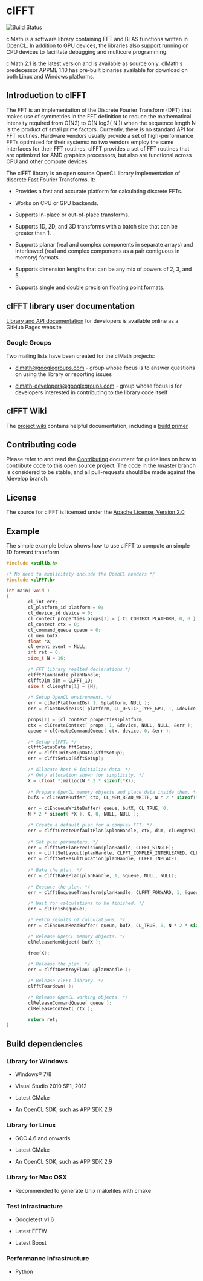 clFFT
=====
[![Build Status](https://travis-ci.org/clMathLibraries/clFFT.png)](https://travis-ci.org/clMathLibraries/clFFT)

clMath is a software library containing FFT and BLAS functions written
in OpenCL. In addition to GPU devices, the libraries also support
running on CPU devices to facilitate debugging and multicore
programming.

clMath 2.1 is the latest version and is available as source only.
clMath's predecessor APPML 1.10 has pre-built binaries available for
download on both Linux and Windows platforms.

## Introduction to clFFT

The FFT is an implementation of the Discrete Fourier Transform (DFT)
that makes use of symmetries in the FFT definition to reduce the
mathematical intensity required from O(N2) to O(N log2( N )) when the
sequence length N is the product of small prime factors. Currently,
there is no standard API for FFT routines. Hardware vendors usually
provide a set of high-performance FFTs optimized for their systems: no
two vendors employ the same interfaces for their FFT routines. clFFT
provides a set of FFT routines that are optimized for AMD graphics
processors, but also are functional across CPU and other compute
devices.

The clFFT library is an open source OpenCL library implementation of
discrete Fast Fourier Transforms. It:

-   Provides a fast and accurate platform for calculating discrete FFTs.

-   Works on CPU or GPU backends.

-   Supports in-place or out-of-place transforms.

-   Supports 1D, 2D, and 3D transforms with a batch size that can be
    greater than 1.

-   Supports planar (real and complex components in separate arrays) and
    interleaved (real and complex components as a pair contiguous in
    memory) formats.

-   Supports dimension lengths that can be any mix of powers of 2, 3,
    and 5.

-   Supports single and double precision floating point formats.

## clFFT library user documentation

[Library and API documentation][] for developers is available online as
a GitHub Pages website

### Google Groups

Two mailing lists have been created for the clMath projects:

-   [clmath@googlegroups.com][] - group whose focus is to answer
    questions on using the library or reporting issues

-   [clmath-developers@googlegroups.com][] - group whose focus is for
    developers interested in contributing to the library code itself

## clFFT Wiki

The [project wiki][clmath@googlegroups.com] contains helpful
documentation, including a [build
primer][clmath-developers@googlegroups.com]

## Contributing code

Please refer to and read the [Contributing][] document for guidelines on
how to contribute code to this open source project. The code in the
/master branch is considered to be stable, and all pull-requests should
be made against the /develop branch.

## License

The source for clFFT is licensed under the [Apache License, Version
2.0][]

## Example

The simple example below shows how to use clFFT to compute an simple 1D
forward transform
```c
#include <stdlib.h>

/* No need to explicitely include the OpenCL headers */
#include <clFFT.h>

int main( void )
{
        cl_int err;
        cl_platform_id platform = 0;
        cl_device_id device = 0;
        cl_context_properties props[3] = { CL_CONTEXT_PLATFORM, 0, 0 };
        cl_context ctx = 0;
        cl_command_queue queue = 0;
        cl_mem bufX;
        float *X;
        cl_event event = NULL;
        int ret = 0;
        size_t N = 16;
        
        /* FFT library realted declarations */
        clfftPlanHandle planHandle;
        clfftDim dim = CLFFT_1D;
        size_t clLengths[1] = {N};
                    
        /* Setup OpenCL environment. */
        err = clGetPlatformIDs( 1, &platform, NULL );
        err = clGetDeviceIDs( platform, CL_DEVICE_TYPE_GPU, 1, &device, NULL );

        props[1] = (cl_context_properties)platform;
        ctx = clCreateContext( props, 1, &device, NULL, NULL, &err );
        queue = clCreateCommandQueue( ctx, device, 0, &err );

        /* Setup clFFT. */
        clfftSetupData fftSetup;
        err = clfftInitSetupData(&fftSetup);
        err = clfftSetup(&fftSetup);

        /* Allocate host & initialize data. */
        /* Only allocation shown for simplicity. */
        X = (float *)malloc(N * 2 * sizeof(*X));
                    
        /* Prepare OpenCL memory objects and place data inside them. */
        bufX = clCreateBuffer( ctx, CL_MEM_READ_WRITE, N * 2 * sizeof(*X), NULL, &err );

        err = clEnqueueWriteBuffer( queue, bufX, CL_TRUE, 0,
        N * 2 * sizeof( *X ), X, 0, NULL, NULL );

        /* Create a default plan for a complex FFT. */
        err = clfftCreateDefaultPlan(&planHandle, ctx, dim, clLengths);
        
        /* Set plan parameters. */
        err = clfftSetPlanPrecision(planHandle, CLFFT_SINGLE);
        err = clfftSetLayout(planHandle, CLFFT_COMPLEX_INTERLEAVED, CLFFT_COMPLEX_INTERLEAVED);
        err = clfftSetResultLocation(planHandle, CLFFT_INPLACE);
                                    
        /* Bake the plan. */
        err = clfftBakePlan(planHandle, 1, &queue, NULL, NULL);
        
        /* Execute the plan. */
        err = clfftEnqueueTransform(planHandle, CLFFT_FORWARD, 1, &queue, 0, NULL, NULL, &bufX, NULL, NULL);

        /* Wait for calculations to be finished. */
        err = clFinish(queue);

        /* Fetch results of calculations. */
        err = clEnqueueReadBuffer( queue, bufX, CL_TRUE, 0, N * 2 * sizeof( *X ), X, 0, NULL, NULL );

        /* Release OpenCL memory objects. */
        clReleaseMemObject( bufX );

        free(X);
        
        /* Release the plan. */
        err = clfftDestroyPlan( &planHandle );

        /* Release clFFT library. */
        clfftTeardown( );

        /* Release OpenCL working objects. */
        clReleaseCommandQueue( queue );
        clReleaseContext( ctx );

        return ret;
}
```

## Build dependencies

### Library for Windows

-   Windows® 7/8

-   Visual Studio 2010 SP1, 2012

-   Latest CMake

-   An OpenCL SDK, such as APP SDK 2.9

### Library for Linux

-   GCC 4.6 and onwards

-   Latest CMake

-   An OpenCL SDK, such as APP SDK 2.9

### Library for Mac OSX

-   Recommended to generate Unix makefiles with cmake

### Test infrastructure

-   Googletest v1.6

-   Latest FFTW

-   Latest Boost

### Performance infrastructure

-   Python

  [Library and API documentation]: http://clmathlibraries.github.io/clFFT/
  [clmath@googlegroups.com]: https://github.com/clMathLibraries/clFFT/wiki
  [clmath-developers@googlegroups.com]: https://github.com/clMathLibraries/clFFT/wiki/Build
  [Contributing]: CONTRIBUTING.md
  [Apache License, Version 2.0]: http://www.apache.org/licenses/LICENSE-2.0
